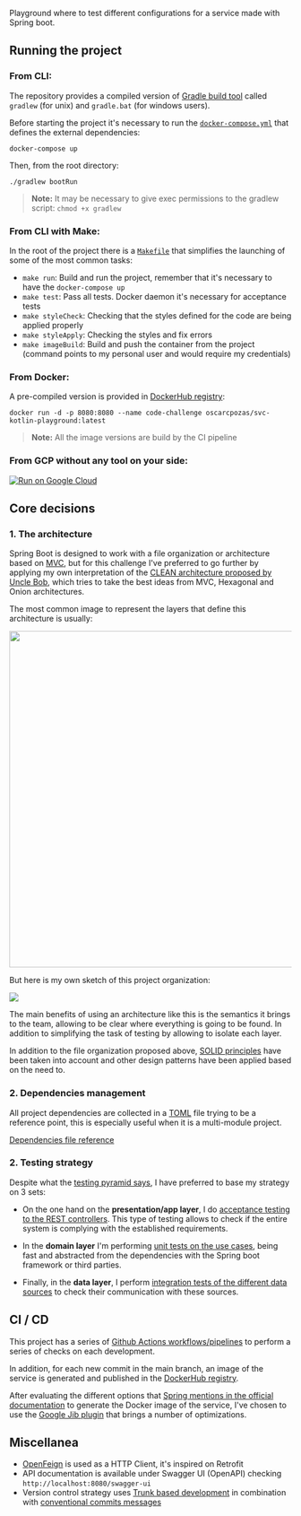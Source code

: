 Playground where to test different configurations for a service made with Spring boot.

## Running the project

### From CLI:

The repository provides a compiled version of [Gradle build tool](https://gradle.org) called `gradlew` (for unix) and `gradle.bat` (for windows users).

Before starting the project it's necessary to run the [`docker-compose.yml`](https://github.com/oscarcpozas/springboot-svc-playground/blob/main/docker-compose.yml) that defines the external dependencies:

```shell
docker-compose up
```

Then, from the root directory:

```shell
./gradlew bootRun
```

> **Note:** It may be necessary to give exec permissions to the gradlew script: `chmod +x gradlew`

### From CLI with Make:

In the root of the project there is a [`Makefile`](https://github.com/oscarcpozas/fever-code-challenge/blob/main/Makefile) that simplifies the launching of some of the most common tasks:

- `make run`: Build and run the project, remember that it's necessary to have the `docker-compose up`
- `make test`: Pass all tests. Docker daemon it's necessary for acceptance tests
- `make styleCheck`: Checking that the styles defined for the code are being applied properly
- `make styleApply`: Checking the styles and fix errors
- `make imageBuild`: Build and push the container from the project (command points to my personal user and would require my credentials)

### From Docker:

A pre-compiled version is provided in [DockerHub registry](https://hub.docker.com/r/oscarcpozas/svc-kotlin-playground):

```shell
docker run -d -p 8080:8080 --name code-challenge oscarcpozas/svc-kotlin-playground:latest
```

> **Note:** All the image versions are build by the CI pipeline

### From GCP without any tool on your side:

[![Run on Google Cloud](https://deploy.cloud.run/button.svg)](https://deploy.cloud.run?git_repo=https://github.com/oscarcpozas/springboot-svc-playground.git&dir=playground/spring-boot)

## Core decisions

### 1. The architecture

Spring Boot is designed to work with a file organization or architecture based on [MVC](https://www.javatpoint.com/mvc-architecture-in-java),
but for this challenge I've preferred to go further by applying my own interpretation of the [CLEAN architecture proposed by Uncle Bob](https://blog.cleancoder.com/uncle-bob/2012/08/13/the-clean-architecture.html),
which tries to take the best ideas from MVC, Hexagonal and Onion architectures.

The most common image to represent the layers that define this architecture is usually:

<img src="https://blog.cleancoder.com/uncle-bob/images/2012-08-13-the-clean-architecture/CleanArchitecture.jpg" width="600" />

But here is my own sketch of this project organization:

<img src="https://i.postimg.cc/6qPKywkZ/Untitled-2023-04-20-1357.png" />

The main benefits of using an architecture like this is the semantics it brings to the team, allowing to be clear where
everything is going to be found. In addition to simplifying the task of testing by allowing to isolate each layer.

In addition to the file organization proposed above, [SOLID principles](https://www.digitalocean.com/community/conceptual-articles/s-o-l-i-d-the-first-five-principles-of-object-oriented-design) have been taken into account and other design
patterns have been applied based on the need to.

### 2. Dependencies management

All project dependencies are collected in a [TOML](https://toml.io/en) file trying to be a reference point, this is especially useful when it is a multi-module project.

[Dependencies file reference](https://github.com/oscarcpozas/springboot-svc-playground/blob/main/gradle/libs.versions.toml)

### 2. Testing strategy

Despite what the [testing pyramid says](https://martinfowler.com/bliki/TestPyramid.html), I have preferred to base my strategy on 3 sets:

* On the one hand on the **presentation/app layer**, I do [acceptance testing to the REST controllers](https://github.com/oscarcpozas/fever-code-challenge/blob/main/src/test/kotlin/oscar/c/pozas/svc/app/controller/FeverPublicControllerAcceptanceTest.kt).
  This type of testing allows to check if the entire system is complying with the established requirements.

* In the **domain layer** I'm performing [unit tests on the use cases](https://github.com/oscarcpozas/fever-code-challenge/blob/main/src/test/kotlin/oscar/c/pozas/svc/domain/usecase/SearchEventsUseCaseTest.kt),
  being fast and abstracted from the dependencies with the Spring boot framework or third parties.

* Finally, in the **data layer**, I perform [integration tests of the different data sources](https://github.com/oscarcpozas/fever-code-challenge/blob/main/src/test/kotlin/oscar/c/pozas/svc/infrastructure/datasource/EventsApiDataSourceIntegrationTest.kt)
  to check their communication with these sources.

## CI / CD

This project has a series of [Github Actions workflows/pipelines](https://github.com/oscarcpozas/springboot-svc-playground/tree/main/.github/workflows) to perform a series of checks on each development.

In addition, for each new commit in the main branch, an image of the service is generated and published in
the [DockerHub registry](https://hub.docker.com/r/oscarcpozas/svc-kotlin-playground).

After evaluating the different options that [Spring mentions in the official documentation](https://spring.io/guides/topicals/spring-boot-docker)
to generate the Docker image of the service, I've chosen to use the [Google Jib plugin](https://github.com/GoogleContainerTools/jib) that brings a number of optimizations.

## Miscellanea

- [OpenFeign](https://github.com/OpenFeign/feign) is used as a HTTP Client, it's inspired on Retrofit
- API documentation is available under Swagger UI (OpenAPI) checking `http://localhost:8080/swagger-ui`
- Version control strategy uses [Trunk based development](https://trunkbaseddevelopment.com) in combination with [conventional commits messages](https://www.conventionalcommits.org)

